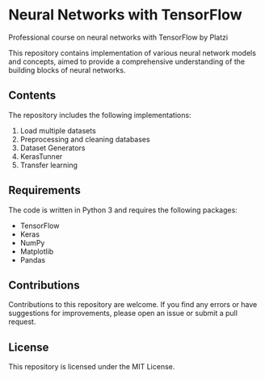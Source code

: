 # Neural Networks with TensorFlow
Professional course on neural networks with TensorFlow by Platzi

This repository contains implementation of various neural network models and concepts, aimed to provide a comprehensive understanding of the building blocks of neural networks.

## Contents

The repository includes the following implementations:

1. Load multiple datasets
2. Preprocessing and cleaning databases
3. Dataset Generators
4. KerasTunner
5. Transfer learning

## Requirements

The code is written in Python 3 and requires the following packages:

- TensorFlow
- Keras
- NumPy
- Matplotlib
- Pandas


## Contributions

Contributions to this repository are welcome. If you find any errors or have suggestions for improvements, please open an issue or submit a pull request.

## License

This repository is licensed under the MIT License.
